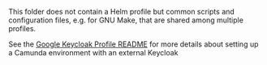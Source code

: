 This folder does not contain a Helm profile but common scripts and configuration files, e.g. for GNU Make,
that are shared among multiple profiles.

See the [Google Keycloak Profile README](../google/keycloak/README.md) for more details about setting up a Camunda environment with an external Keycloak

